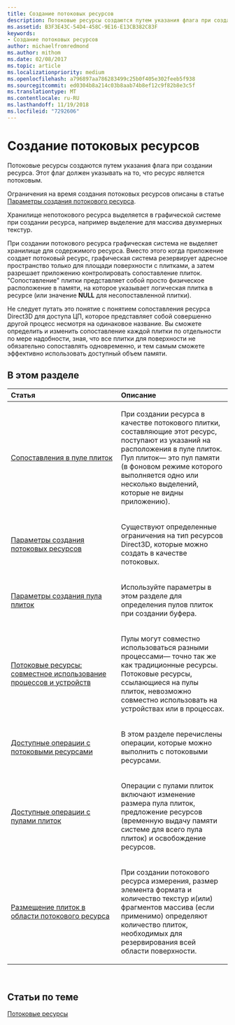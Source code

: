 ```yaml
---
title: Создание потоковых ресурсов
description: Потоковые ресурсы создаются путем указания флага при создании ресурса. Этот флаг должен указывать на то, что ресурс является потоковым.
ms.assetid: B3F3E43C-54D4-458C-9E16-E13CB382C83F
keywords:
- Создание потоковых ресурсов
author: michaelfromredmond
ms.author: mithom
ms.date: 02/08/2017
ms.topic: article
ms.localizationpriority: medium
ms.openlocfilehash: a796897aa786283499c25b0f405e302feeb5f938
ms.sourcegitcommit: ed0304b8a214c03b8aab74b8ef12c9f82b8e3c5f
ms.translationtype: MT
ms.contentlocale: ru-RU
ms.lasthandoff: 11/19/2018
ms.locfileid: "7292606"
---
```

# <a name="creating-streaming-resources"></a>Создание потоковых ресурсов


Потоковые ресурсы создаются путем указания флага при создании ресурса. Этот флаг должен указывать на то, что ресурс является потоковым.

Ограничения на время создания потоковых ресурсов описаны в статье [Параметры создания потокового ресурса](streaming-resource-creation-parameters.md).

Хранилище непотокового ресурса выделяется в графической системе при создании ресурса, например выделение для массива двухмерных текстур.

При создании потокового ресурса графическая система не выделяет хранилище для содержимого ресурса. Вместо этого когда приложение создает потоковый ресурс, графическая система резервирует адресное пространство только для площади поверхности с плитками, а затем разрешает приложению контролировать сопоставление плиток. "Сопоставление" плитки представляет собой просто физическое расположение в памяти, на которое указывает логическая плитка в ресурсе (или значение **NULL** для несопоставленной плитки).

Не следует путать это понятие с понятием сопоставления ресурса Direct3D для доступа ЦП, которое представляет собой совершенно другой процесс несмотря на одинаковое название. Вы сможете определить и изменить сопоставление каждой плитки по отдельности по мере надобности, зная, что все плитки для поверхности не обязательно сопоставлять одновременно, и тем самым сможете эффективно использовать доступный объем памяти.

## <a name="span-idin-this-sectionspanin-this-section"></a><span id="in-this-section"></span>В этом разделе


<table>
<colgroup>
<col width="50%" />
<col width="50%" />
</colgroup>
<thead>
<tr class="header">
<th align="left">Статья</th>
<th align="left">Описание</th>
</tr>
</thead>
<tbody>
<tr class="odd">
<td align="left"><p><a href="mappings-are-into-a-tile-pool.md">Сопоставления в пуле плиток</a></p></td>
<td align="left"><p>При создании ресурса в качестве потокового плитки, составляющие этот ресурс, поступают из указаний на расположения в пуле плиток. Пул плиток— это пул памяти (в фоновом режиме которого выполняется одно или несколько выделений, которые не видны приложению).</p></td>
</tr>
<tr class="even">
<td align="left"><p><a href="streaming-resource-creation-parameters.md">Параметры создания потоковых ресурсов</a></p></td>
<td align="left"><p>Существуют определенные ограничения на тип ресурсов Direct3D, которые можно создать в качестве потоковых.</p></td>
</tr>
<tr class="odd">
<td align="left"><p><a href="tile-pool-creation-parameters.md">Параметры создания пула плиток</a></p></td>
<td align="left"><p>Используйте параметры в этом разделе для определения пулов плиток при создании буфера.</p></td>
</tr>
<tr class="even">
<td align="left"><p><a href="streaming-resource-cross-process-and-device-sharing.md">Потоковые ресурсы: совместное использование процессов и устройств</a></p></td>
<td align="left"><p>Пулы могут совместно использоваться разными процессами— точно так же как традиционные ресурсы. Потоковые ресурсы, ссылающиеся на пулы плиток, невозможно совместно использовать на устройствах или в процессах.</p></td>
</tr>
<tr class="odd">
<td align="left"><p><a href="operations-available-on-streaming-resources.md">Доступные операции с потоковыми ресурсами</a></p></td>
<td align="left"><p>В этом разделе перечислены операции, которые можно выполнить с потоковыми ресурсами.</p></td>
</tr>
<tr class="even">
<td align="left"><p><a href="operations-available-on-tile-pools.md">Доступные операции с пулами плиток</a></p></td>
<td align="left"><p>Операции с пулами плиток включают изменение размера пула плиток, предложение ресурсов (временную выдачу памяти системе для всего пула плиток) и освобождение ресурсов.</p></td>
</tr>
<tr class="odd">
<td align="left"><p><a href="how-a-streaming-resource-s-area-is-tiled.md">Размещение плиток в области потокового ресурса</a></p></td>
<td align="left"><p>При создании потокового ресурса измерения, размер элемента формата и количество текстур и(или) фрагментов массива (если применимо) определяют количество плиток, необходимых для резервирования всей области поверхности.</p></td>
</tr>
</tbody>
</table>

 

## <a name="span-idrelated-topicsspanrelated-topics"></a><span id="related-topics"></span>Статьи по теме


[Потоковые ресурсы](streaming-resources.md)

 

 




